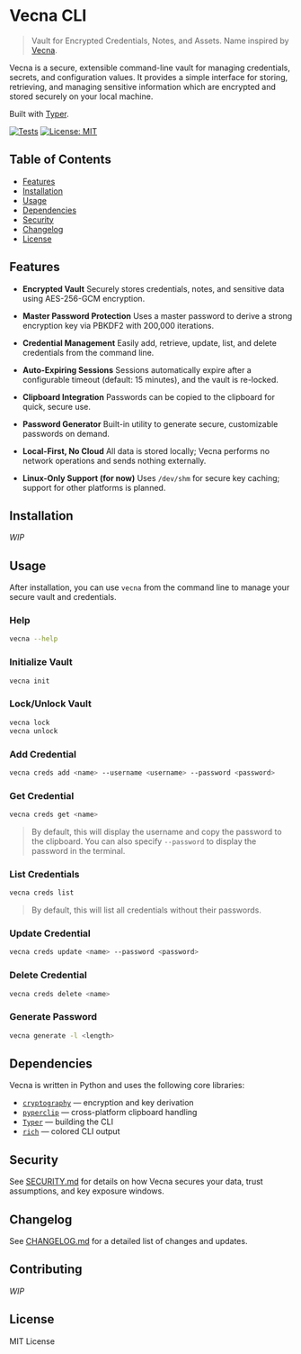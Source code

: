 # Vecna CLI
> Vault for Encrypted Credentials, Notes, and Assets. Name inspired by [Vecna](https://forgottenrealms.fandom.com/wiki/Vecna).

Vecna is a secure, extensible command-line vault for managing credentials, secrets, and configuration values. It provides a simple interface for storing, retrieving, and managing sensitive information which are encrypted and stored securely on your local machine.

Built with [Typer](https://typer.tiangolo.com/).

[![Tests](https://github.com/yourorg/vecna/actions/workflows/tests.yml/badge.svg)](https://github.com/yourorg/vecna/actions)
[![License: MIT](https://img.shields.io/badge/license-MIT-blue.svg)](LICENSE)

## Table of Contents

- [Features](#features)
- [Installation](#installation)
- [Usage](#usage)
- [Dependencies](#dependencies)
- [Security](#security)
- [Changelog](#changelog)
- [License](#license)

## Features

- **Encrypted Vault**
  Securely stores credentials, notes, and sensitive data using AES-256-GCM encryption.

- **Master Password Protection**
  Uses a master password to derive a strong encryption key via PBKDF2 with 200,000 iterations.

- **Credential Management**
  Easily add, retrieve, update, list, and delete credentials from the command line.

- **Auto-Expiring Sessions**
  Sessions automatically expire after a configurable timeout (default: 15 minutes), and the vault is re-locked.

- **Clipboard Integration**
  Passwords can be copied to the clipboard for quick, secure use.

- **Password Generator**
  Built-in utility to generate secure, customizable passwords on demand.

- **Local-First, No Cloud**
  All data is stored locally; Vecna performs no network operations and sends nothing externally.

- **Linux-Only Support (for now)**
  Uses `/dev/shm` for secure key caching; support for other platforms is planned.

## Installation

_WIP_

## Usage

After installation, you can use `vecna` from the command line to manage your secure vault and credentials.

### Help

```bash
vecna --help
```

### Initialize Vault

```bash
vecna init
```

### Lock/Unlock Vault

```bash
vecna lock
vecna unlock
```

### Add Credential

```bash
vecna creds add <name> --username <username> --password <password>
```

### Get Credential

```bash
vecna creds get <name>
```
> By default, this will display the username and copy the password to the clipboard. You can also specify `--password` to display the password in the terminal.

### List Credentials

```bash
vecna creds list
```

> By default, this will list all credentials without their passwords.

### Update Credential

```bash
vecna creds update <name> --password <password>
```

### Delete Credential

```bash
vecna creds delete <name>
```

### Generate Password

```bash
vecna generate -l <length>
```

## Dependencies

Vecna is written in Python and uses the following core libraries:

- [`cryptography`](https://pypi.org/project/cryptography/) — encryption and key derivation
- [`pyperclip`](https://pypi.org/project/pyperclip/) — cross-platform clipboard handling
- [`Typer`](https://pypi.org/project/typer/) — building the CLI
- [`rich`](https://pypi.org/project/rich/) — colored CLI output

## Security

See [SECURITY.md](SECURITY.md) for details on how Vecna secures your data, trust assumptions, and key exposure windows.

## Changelog

See [CHANGELOG.md](CHANGELOG.md) for a detailed list of changes and updates.

## Contributing

_WIP_

## License

MIT License
